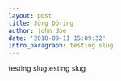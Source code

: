 ```yaml
---
layout: post
title: Jörg Döring
author: john_doe
date: '2018-09-11 15:09:32'
intro_paragraph: testing slug
---
```

testing slugtesting slug
